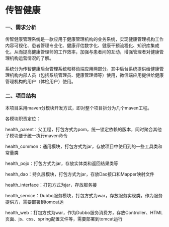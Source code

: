 # 传智健康


### 一、需求分析

传智健康管理系统是一款应用于健康管理机构的业务系统，实现健康管理机构工作内容可视化、患者管理专业化、健康评估数字化、健康干预流程化、知识库集成化，从而提高健康管理师的工作效率，加强与患者间的互动，增强管理者对健康管理机构运营情况的了解。

系统分为传智健康后台管理系统和移动端应用两部分。其中后台系统提供给健康管理机构内部人员（包括系统管理员、健康管理师等）使用，微信端应用提供给健康管理机构的用户（体检用户）使用。





### 二、项目结构

本项目采用maven分模块开发方式，即对整个项目拆分为几个maven工程。

各模块职责定位：

health_parent：父工程，打包方式为pom，统一锁定依赖的版本，同时聚合其他子模块便于统一执行maven命令

health_common：通用模块，打包方式为jar，存放项目中使用到的一些工具类和常量类

health_pojo：打包方式为jar，存放实体类和返回结果类等

health_dao：持久层模块，打包方式为jar，存放Dao接口和Mapper映射文件

health_interface：打包方式为jar，存放服务接

health_service：Dubbo服务模块，打包方式为war，存放服务实现类，作为服务提供方，需要部署到tomcat运

health_web：打包方式为war，作为Dubbo服务消费方，存放Controller、HTML页面、js、css、spring配置文件等，需要部署到tomcat运行